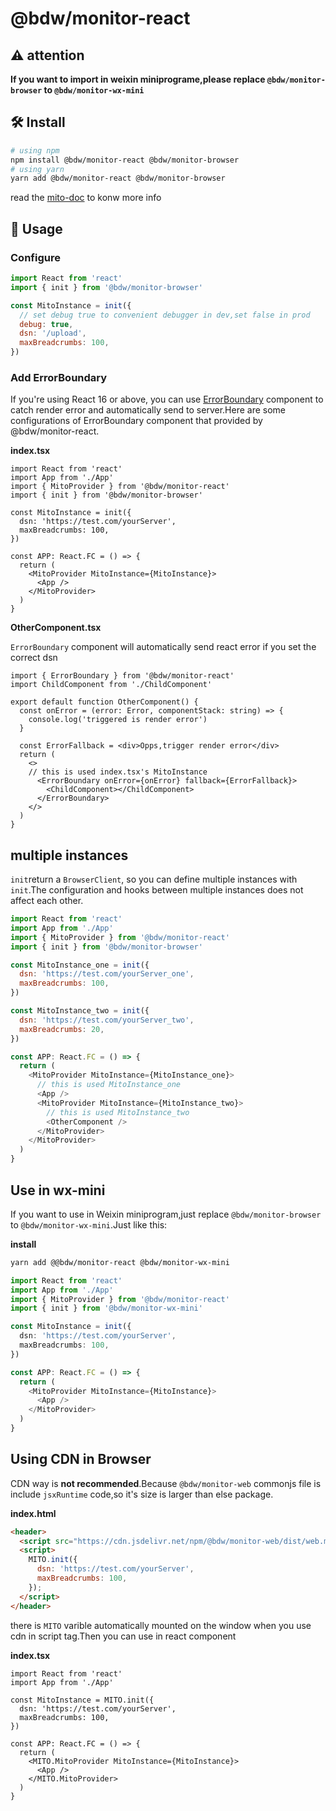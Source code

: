 # @bdw/monitor-react

## ⚠️ attention

**If you want to import in weixin miniprograme,please replace `@bdw/monitor-browser` to `@bdw/monitor-wx-mini`**

## 🛠️ Install

``` bash
# using npm
npm install @bdw/monitor-react @bdw/monitor-browser
# using yarn
yarn add @bdw/monitor-react @bdw/monitor-browser
```

read the [mito-doc](https://www.baidu.com) to konw more info

## 🥳 Usage

### Configure

```js
import React from 'react'
import { init } from '@bdw/monitor-browser'

const MitoInstance = init({
  // set debug true to convenient debugger in dev,set false in prod
  debug: true,
  dsn: '/upload',
  maxBreadcrumbs: 100,
})
```

### Add ErrorBoundary

If you're using React 16 or above, you can use [ErrorBoundary](https://reactjs.org/docs/error-boundaries.html) component to catch render error and automatically send to server.Here are some configurations of ErrorBoundary component that provided by @bdw/monitor-react.

**index.tsx**

```tsx
import React from 'react'
import App from './App'
import { MitoProvider } from '@bdw/monitor-react'
import { init } from '@bdw/monitor-browser'

const MitoInstance = init({
  dsn: 'https://test.com/yourServer',
  maxBreadcrumbs: 100,
})

const APP: React.FC = () => {
  return (
    <MitoProvider MitoInstance={MitoInstance}>
      <App />
    </MitoProvider>
  )
}
```

**OtherComponent.tsx**

`ErrorBoundary` component  will automatically send react error if you set the correct dsn

```tsx
import { ErrorBoundary } from '@bdw/monitor-react'
import ChildComponent from './ChildComponent'

export default function OtherComponent() {
  const onError = (error: Error, componentStack: string) => {
    console.log('triggered is render error')
  }

  const ErrorFallback = <div>Opps,trigger render error</div>
  return (
    <>
    // this is used index.tsx's MitoInstance
      <ErrorBoundary onError={onError} fallback={ErrorFallback}>
        <ChildComponent></ChildComponent>
      </ErrorBoundary>
    </>
  )
}
```

## multiple instances

`init`return a `BrowserClient`, so you can define multiple instances with `init`.The configuration and hooks between multiple instances does not affect each other.

```js
import React from 'react'
import App from './App'
import { MitoProvider } from '@bdw/monitor-react'
import { init } from '@bdw/monitor-browser'

const MitoInstance_one = init({
  dsn: 'https://test.com/yourServer_one',
  maxBreadcrumbs: 100,
})

const MitoInstance_two = init({
  dsn: 'https://test.com/yourServer_two',
  maxBreadcrumbs: 20,
})

const APP: React.FC = () => {
  return (
    <MitoProvider MitoInstance={MitoInstance_one}>
      // this is used MitoInstance_one
      <App />
      <MitoProvider MitoInstance={MitoInstance_two}>
        // this is used MitoInstance_two
        <OtherComponent />
      </MitoProvider>
    </MitoProvider>
  )
}
```

## Use in wx-mini

If you want to use in Weixin miniprogram,just replace `@bdw/monitor-browser` to `@bdw/monitor-wx-mini`.Just like this:

**install**

```bash
yarn add @@bdw/monitor-react @bdw/monitor-wx-mini
```

```typescript
import React from 'react'
import App from './App'
import { MitoProvider } from '@bdw/monitor-react'
import { init } from '@bdw/monitor-wx-mini'

const MitoInstance = init({
  dsn: 'https://test.com/yourServer',
  maxBreadcrumbs: 100,
})

const APP: React.FC = () => {
  return (
    <MitoProvider MitoInstance={MitoInstance}>
      <App />
    </MitoProvider>
  )
}
```

## Using CDN in Browser

CDN way is **not recommended**.Because `@bdw/monitor-web` commonjs file is include `jsxRuntime` code,so it's size is larger than else package.

**index.html**

```html
<header>
  <script src="https://cdn.jsdelivr.net/npm/@bdw/monitor-web/dist/web.min.js"></script>
  <script>
    MITO.init({
      dsn: 'https://test.com/yourServer',
      maxBreadcrumbs: 100,
    });
  </script>
</header>
```

there is `MITO` varible automatically mounted on the window when you use cdn in script tag.Then you can use in react component

**index.tsx**

```tsx
import React from 'react'
import App from './App'

const MitoInstance = MITO.init({
  dsn: 'https://test.com/yourServer',
  maxBreadcrumbs: 100,
})

const APP: React.FC = () => {
  return (
    <MITO.MitoProvider MitoInstance={MitoInstance}>
      <App />
    </MITO.MitoProvider>
  )
}
```
